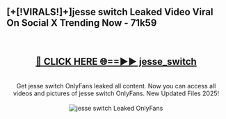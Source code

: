<h2>[+[!VIRALS!]+]jesse switch Leaked Video Viral On Social X Trending Now - 71k59</h2>
<br>
<div align="center">
<h2><a href="https://libra.edu.pl?jesse_switch" rel="nofollow">🔴 CLICK HERE 🌐==►► jesse_switch</a></h2>
<br>
Get jesse switch OnlyFans leaked all content. Now you can access all videos and pictures of jesse switch OnlyFans. New Updated Files 2025!
<br>
<br>
<a href="https://libra.edu.pl?jesse_switch" rel="nofollow" data-target="animated-image.originalLink"><img src="https://i.ibb.co.com/WyWwxjT/player-gif2.gif" alt="jesse switch Leaked OnlyFans" style="max-width: 100%; display: inline-block;" data-target="animated-image.originalImage"></a>
</div>
<br>